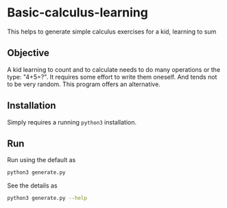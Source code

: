 # Basic-calculus-learning

This helps to generate simple calculus exercises for a kid, learning to sum

## Objective

A kid learning to count and to calculate needs to do many operations or the type: "4+5=?". It requires some effort to write them oneself. And tends not to be very random. This program offers an alternative.

## Installation

Simply requires a running `python3` installation.

## Run

Run using the default as

``` bash
python3 generate.py
```

See the details as

``` bash
python3 generate.py --help
```
